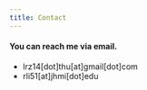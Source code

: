 ```yaml
---
title: Contact
---
```


#### You can reach me via email.
- lrz14[dot]thu[at]gmail[dot]com
- rli51[at]jhmi[dot]edu
